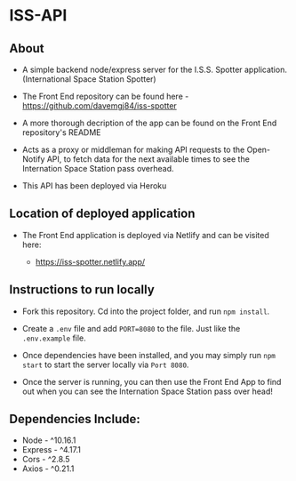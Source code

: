 # ISS-API

## About

- A simple backend node/express server for the I.S.S. Spotter application. (International Space Station Spotter)

- The Front End repository can be found here - https://github.com/davemgj84/iss-spotter

- A more thorough decription of the app can be found on the Front End repository's README

- Acts as a proxy or middleman for making API requests to the Open-Notify API, to fetch data for the next available times to see the Internation Space Station pass overhead.

- This API has been deployed via Heroku

## Location of deployed application

- The Front End application is deployed via Netlify and can be visited here:

  - https://iss-spotter.netlify.app/

## Instructions to run locally

- Fork this repository. Cd into the project folder, and run `npm install`.

- Create a `.env` file and add `PORT=8080` to the file. Just like the `.env.example` file.

- Once dependencies have been installed, and you may simply run `npm start` to start the server locally via `Port 8080`.

- Once the server is running, you can then use the Front End App to find out when you can see the Internation Space Station pass over head!

## Dependencies Include:

- Node - ^10.16.1
- Express - ^4.17.1
- Cors - ^2.8.5
- Axios - ^0.21.1
